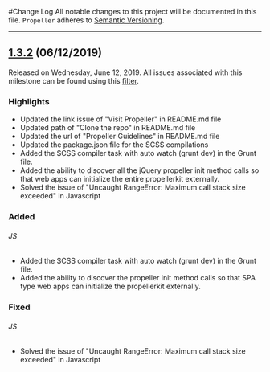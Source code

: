 #Change Log
All notable changes to this project will be documented in this file.
`Propeller` adheres to [Semantic Versioning](http://semver.org/).

--- 

## [1.3.2](https://github.com/digicorp/propeller/releases/tag/v1.3.2) (06/12/2019)
Released on Wednesday, June 12, 2019. All issues associated with this milestone can be found using this [filter](https://github.com/digicorp/propeller/issues).

### Highlights
* Updated the link issue of "Visit Propeller" in README.md file
* Updated path of "Clone the repo" in README.md file
* Updated the url of "Propeller Guidelines" in README.md file
* Updated the package.json file for the SCSS compilations
* Added the SCSS compiler task with auto watch (grunt dev) in the Grunt file.
* Added the ability to discover all the jQuery propeller init method calls so that web apps can initialize the entire propellerkit externally. 
* Solved the issue of "Uncaught RangeError: Maximum call stack size exceeded" in Javascript

 ### Added
###### JS
* Added the SCSS compiler task with auto watch (grunt dev) in the Grunt file.
* Added the ability to discover the propeller init method calls so that SPA type web apps can initialize the propellerkit externally. 

### Fixed
###### JS
* Solved the issue of "Uncaught RangeError: Maximum call stack size exceeded" in Javascript